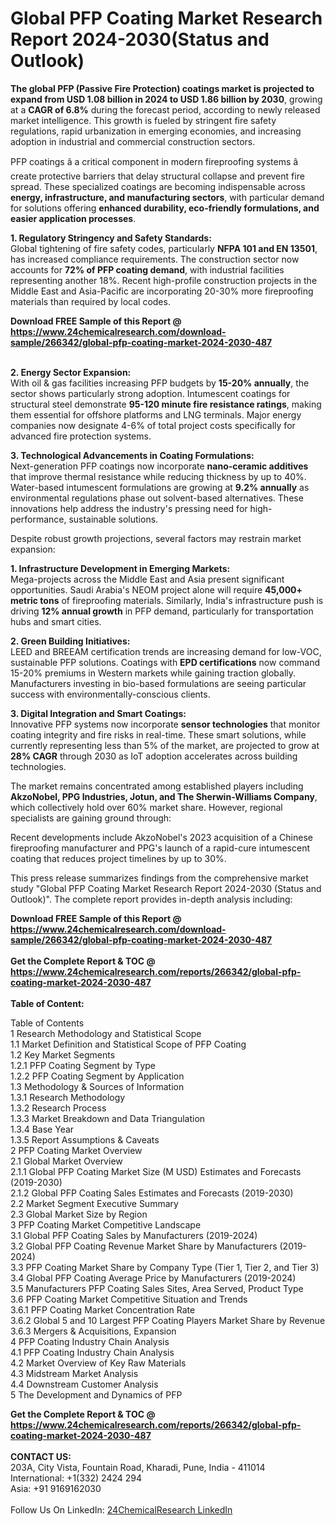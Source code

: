 <h1>Global PFP Coating Market Research Report 2024-2030(Status and Outlook)</h1><p><strong>The global PFP (Passive Fire Protection) coatings market is projected to expand from USD 1.08 billion in 2024 to USD 1.86 billion by 2030</strong>, growing at a <strong>CAGR of 6.8%</strong> during the forecast period, according to newly released market intelligence. This growth is fueled by stringent fire safety regulations, rapid urbanization in emerging economies, and increasing adoption in industrial and commercial construction sectors.</p><p>PFP coatings â a critical component in modern fireproofing systems â create protective barriers that delay structural collapse and prevent fire spread. These specialized coatings are becoming indispensable across <strong>energy, infrastructure, and manufacturing sectors</strong>, with particular demand for solutions offering <strong>enhanced durability, eco-friendly formulations, and easier application processes</strong>.</p><p><strong>1. Regulatory Stringency and Safety Standards:</strong><br>
Global tightening of fire safety codes, particularly <strong>NFPA 101 and EN 13501</strong>, has increased compliance requirements. The construction sector now accounts for <strong>72% of PFP coating demand</strong>, with industrial facilities representing another 18%. Recent high-profile construction projects in the Middle East and Asia-Pacific are incorporating 20-30% more fireproofing materials than required by local codes.</p><div><b>Download FREE Sample of this Report @ 
            <a href="https://www.24chemicalresearch.com/download-sample/266342/global-pfp-coating-market-2024-2030-487">
            https://www.24chemicalresearch.com/download-sample/266342/global-pfp-coating-market-2024-2030-487</a></b></div><br><p><strong>2. Energy Sector Expansion:</strong><br>
With oil &amp; gas facilities increasing PFP budgets by <strong>15-20% annually</strong>, the sector shows particularly strong adoption. Intumescent coatings for structural steel demonstrate <strong>95-120 minute fire resistance ratings</strong>, making them essential for offshore platforms and LNG terminals. Major energy companies now designate 4-6% of total project costs specifically for advanced fire protection systems.</p><p><strong>3. Technological Advancements in Coating Formulations:</strong><br>
Next-generation PFP coatings now incorporate <strong>nano-ceramic additives</strong> that improve thermal resistance while reducing thickness by up to 40%. Water-based intumescent formulations are growing at <strong>9.2% annually</strong> as environmental regulations phase out solvent-based alternatives. These innovations help address the industry's pressing need for high-performance, sustainable solutions.</p><p>Despite robust growth projections, several factors may restrain market expansion:</p><p><strong>1. Infrastructure Development in Emerging Markets:</strong><br>
Mega-projects across the Middle East and Asia present significant opportunities. Saudi Arabia's NEOM project alone will require <strong>45,000+ metric tons</strong> of fireproofing materials. Similarly, India's infrastructure push is driving <strong>12% annual growth</strong> in PFP demand, particularly for transportation hubs and smart cities.</p><p><strong>2. Green Building Initiatives:</strong><br>
LEED and BREEAM certification trends are increasing demand for low-VOC, sustainable PFP solutions. Coatings with <strong>EPD certifications</strong> now command 15-20% premiums in Western markets while gaining traction globally. Manufacturers investing in bio-based formulations are seeing particular success with environmentally-conscious clients.</p><p><strong>3. Digital Integration and Smart Coatings:</strong><br>
Innovative PFP systems now incorporate <strong>sensor technologies</strong> that monitor coating integrity and fire risks in real-time. These smart solutions, while currently representing less than 5% of the market, are projected to grow at <strong>28% CAGR</strong> through 2030 as IoT adoption accelerates across building technologies.</p><p>The market remains concentrated among established players including <strong>AkzoNobel, PPG Industries, Jotun, and The Sherwin-Williams Company</strong>, which collectively hold over 60% market share. However, regional specialists are gaining ground through:</p><p>Recent developments include AkzoNobel's 2023 acquisition of a Chinese fireproofing manufacturer and PPG's launch of a rapid-cure intumescent coating that reduces project timelines by up to 30%.</p><p>This press release summarizes findings from the comprehensive market study "Global PFP Coating Market Research Report 2024-2030 (Status and Outlook)". The complete report provides in-depth analysis including:</p><div><b>Download FREE Sample of this Report @ 
            <a href="https://www.24chemicalresearch.com/download-sample/266342/global-pfp-coating-market-2024-2030-487">
            https://www.24chemicalresearch.com/download-sample/266342/global-pfp-coating-market-2024-2030-487</a></b></div><br><div><b>Get the Complete Report & TOC @ 
            <a href="https://www.24chemicalresearch.com/reports/266342/global-pfp-coating-market-2024-2030-487">
            https://www.24chemicalresearch.com/reports/266342/global-pfp-coating-market-2024-2030-487</a></b></div><br>
            <b>Table of Content:</b><p>Table of Contents<br />
1 Research Methodology and Statistical Scope<br />
1.1 Market Definition and Statistical Scope of PFP Coating<br />
1.2 Key Market Segments<br />
1.2.1 PFP Coating Segment by Type<br />
1.2.2 PFP Coating Segment by Application<br />
1.3 Methodology & Sources of Information<br />
1.3.1 Research Methodology<br />
1.3.2 Research Process<br />
1.3.3 Market Breakdown and Data Triangulation<br />
1.3.4 Base Year<br />
1.3.5 Report Assumptions & Caveats<br />
2 PFP Coating Market Overview<br />
2.1 Global Market Overview<br />
2.1.1 Global PFP Coating Market Size (M USD) Estimates and Forecasts (2019-2030)<br />
2.1.2 Global PFP Coating Sales Estimates and Forecasts (2019-2030)<br />
2.2 Market Segment Executive Summary<br />
2.3 Global Market Size by Region<br />
3 PFP Coating Market Competitive Landscape<br />
3.1 Global PFP Coating Sales by Manufacturers (2019-2024)<br />
3.2 Global PFP Coating Revenue Market Share by Manufacturers (2019-2024)<br />
3.3 PFP Coating Market Share by Company Type (Tier 1, Tier 2, and Tier 3)<br />
3.4 Global PFP Coating Average Price by Manufacturers (2019-2024)<br />
3.5 Manufacturers PFP Coating Sales Sites, Area Served, Product Type<br />
3.6 PFP Coating Market Competitive Situation and Trends<br />
3.6.1 PFP Coating Market Concentration Rate<br />
3.6.2 Global 5 and 10 Largest PFP Coating Players Market Share by Revenue<br />
3.6.3 Mergers & Acquisitions, Expansion<br />
4 PFP Coating Industry Chain Analysis<br />
4.1 PFP Coating Industry Chain Analysis<br />
4.2 Market Overview of Key Raw Materials<br />
4.3 Midstream Market Analysis<br />
4.4 Downstream Customer Analysis<br />
5 The Development and Dynamics of PFP</p><div><b>Get the Complete Report & TOC @ 
            <a href="https://www.24chemicalresearch.com/reports/266342/global-pfp-coating-market-2024-2030-487">
            https://www.24chemicalresearch.com/reports/266342/global-pfp-coating-market-2024-2030-487</a></b></div><br><b>CONTACT US:</b><br>
            203A, City Vista, Fountain Road, Kharadi, Pune, India - 411014<br>
            International: +1(332) 2424 294<br>
            Asia: +91 9169162030 <br><br>
            Follow Us On LinkedIn: <a href="https://www.linkedin.com/company/24chemicalresearch/">24ChemicalResearch LinkedIn</a>